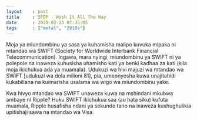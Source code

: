 ```yaml
---
layout    : post
title     : 5FDP - Wash It All The Way
date      : 2020-02-23 07:35:05
tags      : ["metal", "2010s"]
---
```

Moja ya miundombinu ya sasa ya kuhamisha malipo kuvuka mipaka ni mtandao wa SWIFT (Society for Worldwide Interbank Financial Telecommunication). 
Ingawa, mara nyingi, miundombinu ya SWIFT ni ya polepole na inaweza kuhusisha uhamisho kati ya benki kadhaa za kati (kila moja ikichukua ada ya muamala). 
Udukuzi wa hivi majuzi wa mtandao wa SWIFT [udukuzi wa dola milioni 81], pia, umeonyesha kuwa unajitahidi kukabiliana na kuimarisha usalama wa wigo wa miundombinu yake.

Kwa hivyo mtandao wa SWIFT unaweza kuwa na mshindani mkubwa ambaye ni Ripple? 
Huku SWIFT ikichukua saa (au hata siku) kufuta muamala, 
Ripple husafisha ndani ya sekunde tano na inaweza kushughulikia upitishaji sawa na mtandao wa Visa.

<!--more-->
